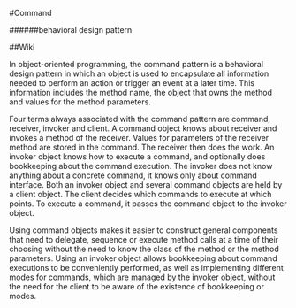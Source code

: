 #Command

######behavioral design pattern

##Wiki

In object-oriented programming, the command pattern is a behavioral design pattern in which an object is used to encapsulate all information needed to perform an action or trigger an event at a later time. This information includes the method name, the object that owns the method and values for the method parameters.

Four terms always associated with the command pattern are command, receiver, invoker and client. A command object knows about receiver and invokes a method of the receiver. Values for parameters of the receiver method are stored in the command. The receiver then does the work. An invoker object knows how to execute a command, and optionally does bookkeeping about the command execution. The invoker does not know anything about a concrete command, it knows only about command interface. Both an invoker object and several command objects are held by a client object. The client decides which commands to execute at which points. To execute a command, it passes the command object to the invoker object.

Using command objects makes it easier to construct general components that need to delegate, sequence or execute method calls at a time of their choosing without the need to know the class of the method or the method parameters. Using an invoker object allows bookkeeping about command executions to be conveniently performed, as well as implementing different modes for commands, which are managed by the invoker object, without the need for the client to be aware of the existence of bookkeeping or modes.
